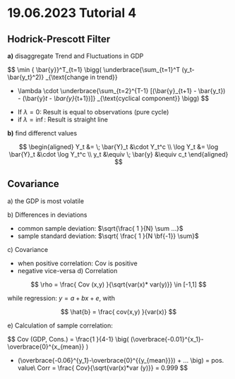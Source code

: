 # 19.06.2023 Tutorial 4

## Hodrick-Prescott Filter

**a)** disaggregate Trend and Fluctuations in GDP

$$
\min \{ \bar{y}\}^T_{t=1} 
\bigg( 
\underbrace{\sum_{t=1}^T (y_t-\bar{y_t}^2)}
_{\text{change in trend}}
+ \lambda \cdot \underbrace{\sum_{t=2}^{T-1}
[(\bar{y}_{t+1} - \bar{y_t}) - (\bar{y}_t - \bar{y}_{t+1})]}
_{\text{cyclical component}} 
\bigg)
$$

- If $\lambda = 0$: Result is equal to observations (pure cycle)
- if $\lambda = \inf$: Result is straight line 

**b)** find differenct values

$$
\begin{aligned}
Y_t &= \; \bar{Y}_t &\cdot Y_t^c \\
\log Y_t &= \log \bar{Y}_t &\cdot \log Y_t^c \\
y_t &\equiv \; \bar{y} &\equiv c_t
\end{aligned}
$$

## Covariance

a) the GDP is most volatile

b) Differences in deviations

- common sample deviation: $\sqrt{\frac{ 1 }{N} \sum ...}$
- sample standard deviation: $\sqrt{ \frac{ 1 }{N \bf{-1}} \sum}$

c) Covariance

- when positive correlation: Cov is positive
- negative vice-versa
d) Correlation

$$
\rho = \frac{ Cov (x,y) }{\sqrt{var(x)* var(y)}} \in [-1,1]
$$

while regression: $y = a+bx+e$, with

$$
\hat{b} = \frac{ cov(x,y) }{var(x)}
$$

e) Calculation of sample correlation:

$$
Cov (GDP, Cons.) = \frac{1  }{4-1} 
\big( (\overbrace{-0.01}^{x_1}-\overbrace{0}^{x_{mean}} ) 
* (\overbrace{-0.06}^{y_1}-\overbrace{0}^{{y_{mean}}}) + ... \big) 
= pos. value\\
Corr = \frac{ Cov}{\sqrt{var(x)*var (y)}} = 0.999
$$

